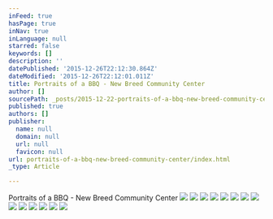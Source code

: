```yaml
---
inFeed: true
hasPage: true
inNav: true
inLanguage: null
starred: false
keywords: []
description: ''
datePublished: '2015-12-26T22:12:30.864Z'
dateModified: '2015-12-26T22:12:01.011Z'
title: Portraits of a BBQ - New Breed Community Center
author: []
sourcePath: _posts/2015-12-22-portraits-of-a-bbq-new-breed-community-center.md
published: true
authors: []
publisher:
  name: null
  domain: null
  url: null
  favicon: null
url: portraits-of-a-bbq-new-breed-community-center/index.html
_type: Article

---
```

Portraits of a BBQ - New Breed Community Center
![](https://the-grid-user-content.s3-us-west-2.amazonaws.com/bd453c39-bbce-403d-bf17-7fb704eadd68.jpg)
![](https://the-grid-user-content.s3-us-west-2.amazonaws.com/bfa95736-2ec8-46ce-8ffe-bbfa7cbf0b85.jpg)
![](https://the-grid-user-content.s3-us-west-2.amazonaws.com/13b5193a-063a-402b-abd3-1b2bc49ff547.jpg)
![](https://the-grid-user-content.s3-us-west-2.amazonaws.com/12c9d073-c11b-4840-bbe7-4a71d8a7dc45.jpg)
![](https://the-grid-user-content.s3-us-west-2.amazonaws.com/ba7795dc-d97d-4fe7-bbb9-bb5536e8d29a.jpg)
![](https://the-grid-user-content.s3-us-west-2.amazonaws.com/a1fa65e4-2d11-4479-a34c-e36aa0d6fb70.jpg)
![](https://the-grid-user-content.s3-us-west-2.amazonaws.com/54c4cf5f-6524-49f8-b37f-6df2ebac4dcd.jpg)
![](https://the-grid-user-content.s3-us-west-2.amazonaws.com/ba3f5b2f-8974-48eb-b743-9da7666a299d.jpg)
![](https://the-grid-user-content.s3-us-west-2.amazonaws.com/8b26ba84-f085-44ca-aa77-9d41e050f88d.jpg)
![](https://the-grid-user-content.s3-us-west-2.amazonaws.com/d1e379c6-7efa-4507-a89b-ba3b1ca77d54.jpg)
![](https://the-grid-user-content.s3-us-west-2.amazonaws.com/bd864d13-78a0-4bf6-a1c1-11329970fc91.jpg)
![](https://the-grid-user-content.s3-us-west-2.amazonaws.com/489f24eb-4f07-427c-9a63-1c11595dad3e.jpg)
![](https://the-grid-user-content.s3-us-west-2.amazonaws.com/883f164f-026e-4c38-941c-6b3c54bcee80.jpg)
![](https://the-grid-user-content.s3-us-west-2.amazonaws.com/c4a9c608-7e95-4418-aaeb-6e1a79cdd813.jpg)